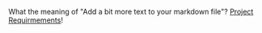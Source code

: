 What the meaning of "Add a bit more text to your markdown file"?
[Project Requirmements](http://syllabus.africacode.net/projects/tilde/repo-card-tutorial/part-2/)!
